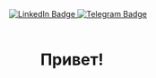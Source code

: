 
<div id="header" align="center">
<!--   <img src="" width="300"/> -->
</div>

<div id="badges" align="center">
  <a href="https://www.linkedin.com/in/macroslav/">
    <img src="https://img.shields.io/badge/LinkedIn-blue?style=for-the-badge&logo=linkedin&logoColor=white" alt="LinkedIn Badge"/>
  </a>
  <a href="https://t.me/ilyaisko">
    <img src="https://img.shields.io/badge/Telegram-blue?style=for-the-badge&logo=telegram&logoColor=white" alt="Telegram Badge"/>
  </a>
</div>

<p align="center"><img src="https://komarev.com/ghpvc/?username=macroslav&style=flat-square&color=blue" alt=""/>
</p>

<h1>
  <p align="center">
    Привет! 
    <img src="https://media.giphy.com/media/hvRJCLFzcasrR4ia7z/giphy.gif" width="15px" height="30px"/>
  </p>
</h1>
